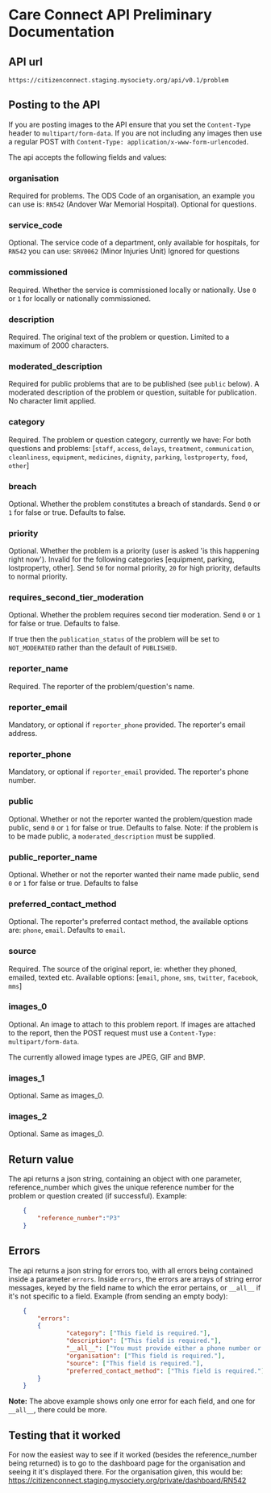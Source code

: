 # Care Connect API Preliminary Documentation

## API url

```
https://citizenconnect.staging.mysociety.org/api/v0.1/problem
```

## Posting to the API

If you are posting images to the API ensure that you set the `Content-Type` header to `multipart/form-data`. If you are not including any images then use a regular POST with `Content-Type: application/x-www-form-urlencoded`.

The api accepts the following fields and values:

### organisation
Required for problems. The ODS Code of an organisation, an example you can use is: `RN542` (Andover War Memorial Hospital). Optional for questions.

### service_code
Optional. The service code of a department, only available for hospitals, for `RN542` you can use: `SRV0062` (Minor Injuries Unit) Ignored for questions

### commissioned
Required. Whether the service is commissioned locally or nationally. Use `0` or `1` for locally or nationally commissioned.

### description
Required. The original text of the problem or question. Limited to a maximum of 2000 characters.

### moderated_description
Required for public problems that are to be published (see `public` below). A moderated description of the problem or question, suitable for publication. No character limit applied.

### category
Required. The problem or question category, currently we have:
For both questions and  problems: [`staff`, `access`, `delays`, `treatment`, `communication`, `cleanliness`, `equipment`, `medicines`, `dignity`, `parking`, `lostproperty`, `food`, `other`]

### breach
Optional. Whether the problem constitutes a breach of standards. Send `0` or `1` for false or true. Defaults to false.

### priority
Optional. Whether the problem is a priority (user is asked 'is this happening right now'). Invalid for the following categories [equipment, parking, lostproperty, other]. Send `50` for normal priority, `20` for high priority, defaults to normal priority.

### requires_second_tier_moderation
Optional. Whether the problem requires second tier moderation. Send `0` or `1` for false or true. Defaults to false.

If true then the `publication_status` of the problem will be set to `NOT_MODERATED` rather than the default of `PUBLISHED`.

### reporter_name
Required. The reporter of the problem/question's name.

### reporter_email
Mandatory, or optional if `reporter_phone` provided. The reporter's email address.

### reporter_phone
Mandatory, or optional if `reporter_email` provided. The reporter's phone number.

### public
Optional. Whether or not the reporter wanted the problem/question made public, send `0` or `1` for false or true. Defaults to false. Note: if the problem is to be made public, a `moderated_description` must be supplied.

### public_reporter_name
Optional. Whether or not the reporter wanted their name made public, send `0` or `1` for false or true. Defaults to false

### preferred_contact_method
Optional. The reporter's preferred contact method, the available options are: `phone`, `email`. Defaults to `email`.

### source
Required. The source of the original report, ie: whether they phoned, emailed, texted etc. Available options: [`email`, `phone`, `sms`, `twitter`, `facebook`, `mms`]

### images_0

Optional. An image to attach to this problem report. If images are attached to the report, then the POST request must use a `Content-Type: multipart/form-data`.

The currently allowed image types are JPEG, GIF and BMP.

### images_1

Optional. Same as images_0.

### images_2

Optional. Same as images_0.

## Return value
The api returns a json string, containing an object with one parameter, reference_number which gives the unique reference number for the problem or question created (if successful). Example:

``` JSON
    {
        "reference_number":"P3"
    }
```

## Errors
The api returns a json string for errors too, with all errors being contained inside a parameter `errors`. Inside `errors`, the errors are arrays of string error messages, keyed by the field name to which the error pertains, or `__all__` if it's not specific to a field. Example (from sending an empty body):

``` JSON
    {
        "errors":
        {
                "category": ["This field is required."],
                "description": ["This field is required."],
                "__all__": ["You must provide either a phone number or an email address."],
                "organisation": ["This field is required."],
                "source": ["This field is required."],
                "preferred_contact_method": ["This field is required."]
        }
    }
```

**Note:** The above example shows only one error for each field, and one for `__all__`, there could be more.

## Testing that it worked
For now the easiest way to see if it worked (besides the reference_number being returned) is to go to the dashboard page for the organisation and seeing it it's displayed there. For the organisation given, this would be: https://citizenconnect.staging.mysociety.org/private/dashboard/RN542
